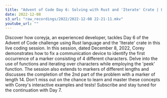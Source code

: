 ```yaml
---
title: "Advent of Code Day 6: Solving with Rust and 'Iterate' Crate | Live Coding Session with Coreyja"
date: 2022-12-08
s3_url: "raw_recordings/2022/2022-12-08 22-21-11.mkv"
youtube_url: ""
---
```



Discover how coreyja, an experienced developer, tackles Day 6 of the Advent of Code challenge using Rust language and the 'Iterate' crate in this live coding session. In this session, dated December 8, 2022, Corey demonstrates how to fix a communication device to identify the first occurrence of a marker consisting of 4 different characters. Delve into the use of functions and iterating over characters while employing the 'peek' function. The session also extends to markers of different lengths and discusses the completion of the 2nd part of the problem with a marker of length 14. Don't miss out on the chance to learn and master these concepts with Corey's interactive examples and tests! Subscribe and stay tuned for the continuation with Day 7.

